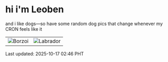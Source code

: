 # hi i'm Leoben

and i like dogs—so have some random dog pics that change whenever my CRON feels like it

|  |  |
|--------|----------|
| ![Borzoi](https://random-dog-vercel.vercel.app/api/random-borzoi?v=1760640384) | ![Labrador](https://random-dog-vercel.vercel.app/api/random-labrador?v=1760640384) |

Last updated: 2025-10-17 02:46 PHT
